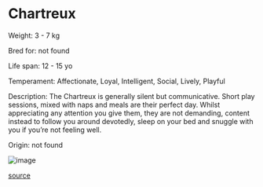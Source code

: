 # Chartreux

Weight: 3 - 7 kg

Bred for: not found 

Life span: 12 - 15 yo

Temperament: Affectionate, Loyal, Intelligent, Social, Lively, Playful

Description: The Chartreux is generally silent but communicative. Short play sessions, mixed with naps and meals are their perfect day. Whilst appreciating any attention you give them, they are not demanding, content instead to follow you around devotedly, sleep on your bed and snuggle with you if you’re not feeling well.

Origin: not found

![image](https://cdn2.thecatapi.com/images/j6oFGLpRG.jpg)

[source](https://api.thecatapi.com/v1/breeds/char)
